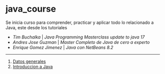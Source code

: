 # java_course

Se inicia curso para comprender, practicar y aplicar todo lo relacionado a Java,
este desde los tutoriales

- _Tim Buchalka_ | _Java Programming Masterclass update to java 17_
- _Andres Jose Guzman_ | _Master Completo de Java de cero a experto_
- _Enrique Gomez Jimenez_ | _Java con NetBeans 8.2_

---

1. [Datos generales](datosGenerales.md)
2. [Introduccion a Java](introJava.md)

